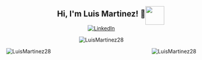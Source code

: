 <h2 align="center"> Hi, I'm Luis Martinez! 👋  <img width="50" style="position: absolute;
    top: 71px;" src="https://camo.githubusercontent.com/238f8f33b431118902cdb38d4268c84c8bb2a1b1/68747470733a2f2f6d656469612e67697068792e636f6d2f6d656469612f3166686a3246573036363156334e62324d652f67697068792e676966"  /></h2>
<p align="center">
	<a href="https://www.linkedin.com/in/luis-martinez-529324153/"><img src="https://img.shields.io/badge/-LuisMartinez-blue?style=flat-square&logo=Linkedin&logoColor=white&link=https://www.linkedin.com/in/luis-martinez-529324153/" alt="LinkedIn"></a>
</p>

<p align="center"> <img src="https://github-readme-stats.vercel.app/api?username=LuisMartinez28&show_icons=true&theme=vue" alt="LuisMartinez28" /> </p>
 <img align="left" src="https://github-readme-stats.vercel.app/api/top-langs/?username=LuisMartinez28&layout=compact&theme=vue" alt="LuisMartinez28" />
 <img align="right" src="https://github-readme-stats.vercel.app/api/pin/?username=LuisMartinez28&repo=pos&theme=vue" alt="LuisMartinez28" />
